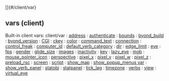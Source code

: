 []{#/client/var}
## vars (client)
Built-in client vars:
client/var
:   [address](#/client/var/address)
:   [authenticate](#/client/var/authenticate)
:   [bounds](#/client/var/bounds)
:   [byond_build](#/client/var/byond_build)
:   [byond_version](#/client/var/byond_version)
:   [CGI](#/client/var/CGI)
:   [ckey](#/client/var/ckey)
:   [color](#/client/var/color)
:   [command_text](#/client/var/command_text)
:   [connection](#/client/var/connection)
:   [control_freak](#/client/var/control_freak)
:   [computer_id](#/client/var/computer_id)
:   [default_verb_category](#/client/var/default_verb_category)
:   [dir](#/client/var/dir)
:   [edge_limit](#/client/var/edge_limit)
:   [eye](#/client/var/eye)
:   [fps](#/client/var/fps)
:   [gender](#/client/var/gender)
:   [glide_size](#/client/var/glide_size)
:   [images](#/client/var/images)
:   [inactivity](#/client/var/inactivity)
:   [key](#/client/var/key)
:   [lazy_eye](#/client/var/lazy_eye)
:   [mob](#/client/var/mob)
:   [mouse_pointer_icon](#/client/var/mouse_pointer_icon)
:   [perspective](#/client/var/perspective)
:   [pixel_x](#/client/var/pixel_x)
:   [pixel_y](#/client/var/pixel_y)
:   [pixel_w](#/client/var/pixel_w)
:   [pixel_z](#/client/var/pixel_z)
:   [preload_rsc](#/client/var/preload_rsc)
:   [screen](#/client/var/screen)
:   [script](#/client/var/script)
:   [show_map](#/client/var/show_map)
:   [show_popup_menus var](#/client/var/show_popup_menus)
:   [show_verb_panel](#/client/var/show_verb_panel)
:   [statobj](#/client/var/statobj)
:   [statpanel](#/client/var/statpanel)
:   [tick_lag](#/client/var/tick_lag)
:   [timezone](#/client/var/timezone)
:   [verbs](#/client/var/verbs)
:   [view](#/client/var/view)
:   [virtual_eye](#/client/var/virtual_eye)